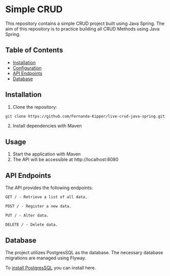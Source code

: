 # Simple CRUD
This repository contains a simple CRUD project built using Java Spring. The aim of this repository is to practice building all CRUD Methods using Java Spring.

## Table of Contents

- [Installation](#installation)
- [Configuration](#configuration)
- [API Endpoints](#api-endpoints)
- [Database](#database)

## Installation

1. Clone the repository:

```bash
git clone https://github.com/Fernanda-Kipper/live-crud-java-spring.git
```

2. Install dependencies with Maven

## Usage

1. Start the application with Maven
2. The API will be accessible at http://localhost:8080


## API Endpoints
The API provides the following endpoints:

```markdown
GET / - Retrieve a list of all data.

POST / - Register a new data.

PUT / - Alter data.

DELETE / - Delete data.
```

## Database
The project utilizes PostgresSQL as the database. The necessary database migrations are managed using Flyway.

To [install PostgresSQL](https://www.postgresql.org/download/) you can install here.
